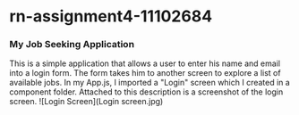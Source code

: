 # rn-assignment4-11102684

### My Job Seeking Application 
This is a simple application that allows a user to enter his name and email into a login form. The form takes him to another screen to explore a list of available jobs. In my App.js, I imported a "Login" screen which I created in a component folder. Attached to this description is a screenshot of the login screen.
![Login Screen](Login screen.jpg)